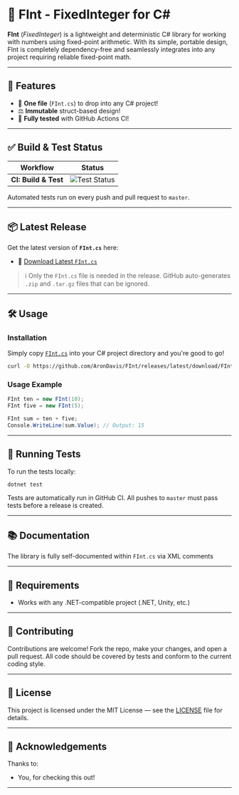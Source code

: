 # 🧮 FInt - FixedInteger for C#

**FInt** (*FixedInteger*) is a lightweight and deterministic C# library for working with numbers using fixed-point arithmetic.  With its simple, portable design, FInt is completely dependency-free and seamlessly integrates into any project requiring reliable fixed-point math.

---

## 🚀 Features

- 📁 **One file** (`FInt.cs`) to drop into any C# project!
- ⚖️ **Immutable** struct-based design!
- 🧪 **Fully tested** with GitHub Actions CI!

---

## ✅ Build & Test Status

| Workflow | Status |
|----------|--------|
| **CI: Build & Test** | ![Test Status](https://img.shields.io/github/actions/workflow/status/AronDavis/FInt/main-github-action.yml?branch=master&&label=Tests)

Automated tests run on every push and pull request to `master`.

---

## 📦 Latest Release

Get the latest version of **`FInt.cs`** here:

- 🔗 [Download Latest `FInt.cs`](https://github.com/AronDavis/FInt/releases/latest/download/FInt.cs)

> ℹ️ Only the `FInt.cs` file is needed in the release. GitHub auto-generates `.zip` and `.tar.gz` files that can be ignored.

---

## 🛠️ Usage

### Installation

Simply copy [`FInt.cs`](https://github.com/AronDavis/FInt/releases/latest/download/FInt.cs) into your C# project directory and you're good to go!

```bash
curl -O https://github.com/AronDavis/FInt/releases/latest/download/FInt.cs
```

### Usage Example

```csharp
FInt ten = new FInt(10);
FInt five = new FInt(5);

FInt sum = ten + five;
Console.WriteLine(sum.Value); // Output: 15
```
---

## 🧪 Running Tests

To run the tests locally:

```bash
dotnet test
```

Tests are automatically run in GitHub CI. All pushes to `master` must pass tests before a release is created.

---

## 📚 Documentation

The library is fully self-documented within `FInt.cs` via XML comments

---

## 🧰 Requirements

- Works with any .NET-compatible project (.NET, Unity, etc.)

---

## 🤝 Contributing

Contributions are welcome! Fork the repo, make your changes, and open a pull request. All code should be covered by tests and conform to the current coding style.

---

## 📄 License

This project is licensed under the MIT License — see the [LICENSE](LICENSE) file for details.

---

## 🌟 Acknowledgements

Thanks to:
- You, for checking this out!

---
